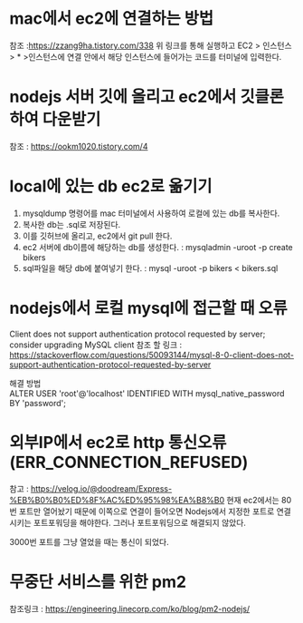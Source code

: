 # mac에서 ec2에 연결하는 방법
참조 :https://zzang9ha.tistory.com/338
위 링크를 통해 실행하고
EC2 > 인스턴스 > * >인스턴스에 연결 안에서
해당 인스턴스에 들어가는 코드를 터미널에 입력한다.

# nodejs 서버 깃에 올리고 ec2에서 깃클론하여 다운받기
참조 : https://ookm1020.tistory.com/4

# local에 있는 db ec2로 옮기기
1. mysqldump 명령어를 mac 터미널에서 사용하여 로컬에 있는 db를 복사한다.
2. 복사한 db는 .sql로 저장된다.
3. 이를 깃허브에 올리고, ec2에서 git pull 한다.
4. ec2 서버에 db이름에 해당하는 db를 생성한다. : mysqladmin -uroot -p create bikers
5. sql파일을 해당 db에 붙여넣기 한다. : mysql -uroot -p bikers < bikers.sql

# nodejs에서 로컬 mysql에 접근할 때 오류
Client does not support authentication protocol requested by server; consider upgrading MySQL client
참조 할 링크 : https://stackoverflow.com/questions/50093144/mysql-8-0-client-does-not-support-authentication-protocol-requested-by-server

해결 방법</br>
ALTER USER 'root'@'localhost' IDENTIFIED WITH mysql_native_password BY 'password';

# 외부IP에서 ec2로 http 통신오류(ERR_CONNECTION_REFUSED)
참고 : https://velog.io/@doodream/Express-%EB%B0%B0%ED%8F%AC%ED%95%98%EA%B8%B0
현재 ec2에서는 80번 포트만 열어놨기 때문에 이쪽으로 연결이 들어오면 Nodejs에서 지정한 포트로 연결시키는
포트포워딩을 해야한다.
그러나 포트포워딩으로 해결되지 않았다.

3000번 포트를 그냥 열었을 때는 통신이 되었다.

# 무중단 서비스를 위한 pm2
참조링크 : https://engineering.linecorp.com/ko/blog/pm2-nodejs/
